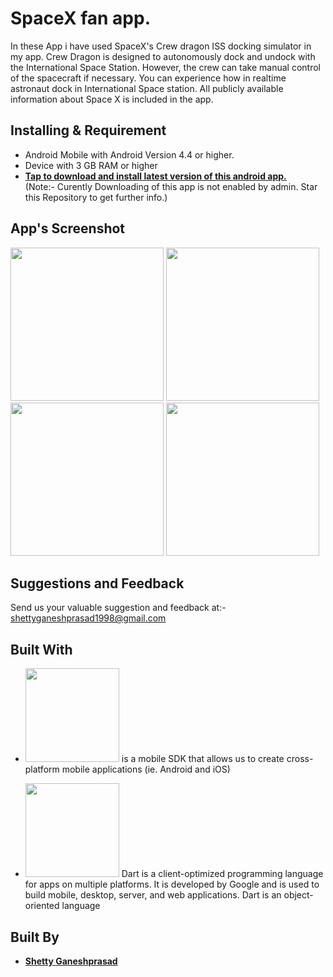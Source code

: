 # SpaceX fan app. 


In these App i have used SpaceX's Crew dragon ISS docking simulator in my app. Crew Dragon is designed to autonomously dock and undock with the International Space Station. However, the crew can take manual control of the spacecraft if necessary. You can experience how in realtime astronaut dock in International Space station.
All publicly available information about Space X is included in the app.



## Installing & Requirement
* Android Mobile with Android Version 4.4 or higher.
* Device with 3 GB RAM or higher
* [**Tap to download and install latest version of this android app.**](https://github.com/ganeshShetty98/SDMCET-Assist
)
<br>(Note:- Curently Downloading of this app is not enabled by admin. Star this Repository to get further info.)

## App's Screenshot
<p>
  <img src="https://firebasestorage.googleapis.com/v0/b/spacex-d8a56.appspot.com/o/Screenshot_1592657040.png?alt=media&token=a7b766d2-675d-4157-b875-177ae5c9151e" width="245">
  <img src="https://firebasestorage.googleapis.com/v0/b/spacex-d8a56.appspot.com/o/Screenshot_1592657055.png?alt=media&token=02718def-b3b3-41af-89d6-501c6cd9e189" width="245">
   <img src="https://firebasestorage.googleapis.com/v0/b/spacex-d8a56.appspot.com/o/WhatsApp%20Image%202020-06-20%20at%209.06.39%20PM%20(1).jpeg?alt=media&token=7444cd23-b671-4b02-9ded-eef193bab480" width="245">
  <img src="https://firebasestorage.googleapis.com/v0/b/spacex-d8a56.appspot.com/o/WhatsApp%20Image%202020-06-20%20at%209.06.39%20PM.jpeg?alt=media&token=c9b764bd-1efb-496a-bb2a-ab7823f2f4ae" width="245">
</p>


## Suggestions and Feedback

Send us your valuable suggestion and feedback at:- shettyganeshprasad1998@gmail.com


## Built With
* <img src="https://flutter.dev/assets/flutter-lockup-c13da9c9303e26b8d5fc208d2a1fa20c1ef47eb021ecadf27046dea04c0cebf6.png" width="150">   is a mobile SDK that allows us to create cross-platform mobile applications (ie. Android and iOS)
  
* <image src="https://dart.dev/assets/shared/dart/logo+text/horizontal/white-e71fb382ad5229792cc704b3ee7a88f8013e986d6e34f0956d89c453b454d0a5.svg" width="150">    Dart is a client-optimized programming language for apps on multiple platforms. It is developed by Google and is used to build mobile, desktop, server, and web applications. Dart is an object-oriented language 


## Built By

* [**Shetty Ganeshprasad**](https://github.com/ganeshShetty98/)




